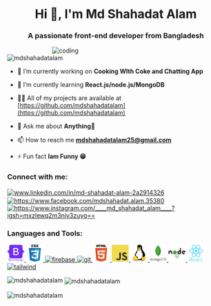 
<h1 align="center">Hi 👋, I'm Md Shahadat Alam</h1>
<h3 align="center">A passionate front-end developer from Bangladesh</h3>
<img align="right" alt="coding" width="400" src="https://user-images.githubusercontent.com/55389276/140866485-8fb1c876-9a8f-4d6a-98dc-08c4981eaf70.gif">

<p align="left"> <img src="https://komarev.com/ghpvc/?username=mdshahadatalam&label=Profile%20views&color=0e75b6&style=flat" alt="mdshahadatalam" /> </p>

- 🔭 I’m currently working on **Cooking WIth Coke and Chatting App**

- 🌱 I’m currently learning **React.js/node.js/MongoDB**

- 👨‍💻 All of my projects are available at [https://github.com/mdshahadatalam](https://github.com/mdshahadatalam)

- 💬 Ask me about **Anything🤗**

- 📫 How to reach me **mdshahadatalam25@gmail.com**

- ⚡ Fun fact **Iam Funny 😁**

<h3 align="left">Connect with me:</h3>
<p align="left">
<a href="https://linkedin.com/in/www.linkedin.com/in/md-shahadat-alam-2a2914326" target="blank"><img align="center" src="https://raw.githubusercontent.com/rahuldkjain/github-profile-readme-generator/master/src/images/icons/Social/linked-in-alt.svg" alt="www.linkedin.com/in/md-shahadat-alam-2a2914326" height="30" width="40" /></a>
<a href="https://fb.com/https://www.facebook.com/mdshahadat.alam.35380" target="blank"><img align="center" src="https://raw.githubusercontent.com/rahuldkjain/github-profile-readme-generator/master/src/images/icons/Social/facebook.svg" alt="https://www.facebook.com/mdshahadat.alam.35380" height="30" width="40" /></a>
<a href="https://instagram.com/https://www.instagram.com/____md_shahadat_alam____?igsh=mxzlewq2m3njy3zuyq==" target="blank"><img align="center" src="https://raw.githubusercontent.com/rahuldkjain/github-profile-readme-generator/master/src/images/icons/Social/instagram.svg" alt="https://www.instagram.com/____md_shahadat_alam____?igsh=mxzlewq2m3njy3zuyq==" height="30" width="40" /></a>
</p>

<h3 align="left">Languages and Tools:</h3>
<p align="left"> <a href="https://getbootstrap.com" target="_blank" rel="noreferrer"> <img src="https://raw.githubusercontent.com/devicons/devicon/master/icons/bootstrap/bootstrap-plain-wordmark.svg" alt="bootstrap" width="40" height="40"/> </a> <a href="https://www.w3schools.com/css/" target="_blank" rel="noreferrer"> <img src="https://raw.githubusercontent.com/devicons/devicon/master/icons/css3/css3-original-wordmark.svg" alt="css3" width="40" height="40"/> </a> <a href="https://firebase.google.com/" target="_blank" rel="noreferrer"> <img src="https://www.vectorlogo.zone/logos/firebase/firebase-icon.svg" alt="firebase" width="40" height="40"/> </a> <a href="https://git-scm.com/" target="_blank" rel="noreferrer"> <img src="https://www.vectorlogo.zone/logos/git-scm/git-scm-icon.svg" alt="git" width="40" height="40"/> </a> <a href="https://www.w3.org/html/" target="_blank" rel="noreferrer"> <img src="https://raw.githubusercontent.com/devicons/devicon/master/icons/html5/html5-original-wordmark.svg" alt="html5" width="40" height="40"/> </a> <a href="https://developer.mozilla.org/en-US/docs/Web/JavaScript" target="_blank" rel="noreferrer"> <img src="https://raw.githubusercontent.com/devicons/devicon/master/icons/javascript/javascript-original.svg" alt="javascript" width="40" height="40"/> </a> <a href="https://www.linux.org/" target="_blank" rel="noreferrer"> <img src="https://raw.githubusercontent.com/devicons/devicon/master/icons/linux/linux-original.svg" alt="linux" width="40" height="40"/> </a> <a href="https://www.mongodb.com/" target="_blank" rel="noreferrer"> <img src="https://raw.githubusercontent.com/devicons/devicon/master/icons/mongodb/mongodb-original-wordmark.svg" alt="mongodb" width="40" height="40"/> </a> <a href="https://nodejs.org" target="_blank" rel="noreferrer"> <img src="https://raw.githubusercontent.com/devicons/devicon/master/icons/nodejs/nodejs-original-wordmark.svg" alt="nodejs" width="40" height="40"/> </a> <a href="https://reactjs.org/" target="_blank" rel="noreferrer"> <img src="https://raw.githubusercontent.com/devicons/devicon/master/icons/react/react-original-wordmark.svg" alt="react" width="40" height="40"/> </a> <a href="https://tailwindcss.com/" target="_blank" rel="noreferrer"> <img src="https://www.vectorlogo.zone/logos/tailwindcss/tailwindcss-icon.svg" alt="tailwind" width="40" height="40"/> </a> </p>

<p><img align="left" src="https://github-readme-stats.vercel.app/api/top-langs?username=mdshahadatalam&show_icons=true&locale=en&layout=compact" alt="mdshahadatalam" /></p>

<p>&nbsp;<img align="center" src="https://github-readme-stats.vercel.app/api?username=mdshahadatalam&show_icons=true&locale=en" alt="mdshahadatalam" /></p>

<p><img align="center" src="https://github-readme-streak-stats.herokuapp.com/?user=mdshahadatalam&" alt="mdshahadatalam" /></p>


